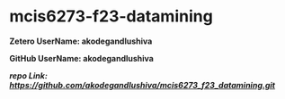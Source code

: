 # mcis6273-f23-datamining
**Zetero UserName: akodegandlushiva**

**GitHub UserName: akodegandlushiva**

***repo Link: https://github.com/akodegandlushiva/mcis6273_f23_datamining.git***

